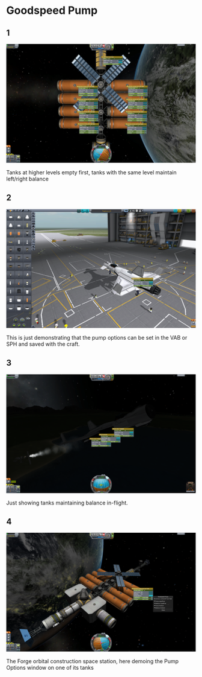 # Goodspeed Pump

## 1

![](./2pChN3Q.png)

Tanks at higher levels empty first, tanks with the same level maintain left/right balance

## 2

![](./JnfmO7C.png)

This is just demonstrating that the pump options can be set in the VAB or SPH and saved with the craft.

## 3

![](./Bxmxd6d.png)

Just showing tanks maintaining balance in-flight.

## 4

![](./G1kAfqy.png)

The Forge orbital construction space station, here demoing the Pump Options window on one of its tanks
